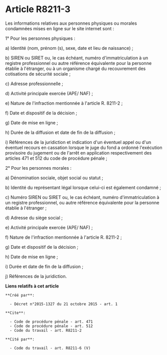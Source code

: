 # Article R8211-3

Les informations relatives aux personnes physiques ou morales condamnées mises en ligne sur le site internet sont : 

1° Pour les personnes physiques : 

a) Identité (nom, prénom (s), sexe, date et lieu de naissance) ; 

b) SIREN ou SIRET ou, le cas échéant, numéro d'immatriculation à un registre professionnel ou autre référence équivalente
pour la personne établie à l'étranger, ou à un organisme chargé du recouvrement des cotisations de sécurité sociale ; 

c) Adresse professionnelle ; 

d) Activité principale exercée (APE/ NAF) ; 

e) Nature de l'infraction mentionnée à l'article R. 8211-2 ; 

f) Date et dispositif de la décision ; 

g) Date de mise en ligne ; 

h) Durée de la diffusion et date de fin de la diffusion ; 

i) Références de la juridiction et indication d'un éventuel appel ou d'un éventuel recours en cassation lorsque le juge du
fond a ordonné l'exécution provisoire du jugement ou de l'arrêt en application respectivement des articles 471 et 512 du code
de procédure pénale ; 

2° Pour les personnes morales : 

a) Dénomination sociale, objet social ou statut ; 

b) Identité du représentant légal lorsque celui-ci est également condamné ; 

c) Numéro SIREN ou SIRET ou, le cas échéant, numéro d'immatriculation à un registre professionnel, ou autre référence
équivalente pour la personne établie à l'étranger ; 

d) Adresse du siège social ; 

e) Activité principale exercée (APE/ NAF) ; 

f) Nature de l'infraction mentionnée à l'article R. 8211-2 ; 

g) Date et dispositif de la décision ; 

h) Date de mise en ligne ; 

i) Durée et date de fin de la diffusion ; 

j) Références de la juridiction.

**Liens relatifs à cet article**

	**Créé par**:

	  - Décret n°2015-1327 du 21 octobre 2015 - art. 1

	**Cite**:

	  - Code de procédure pénale - art. 471
	  - Code de procédure pénale - art. 512
	  - Code du travail - art. R8211-2

	**Cité par**:

	  - Code du travail - art. R8211-6 (V)

